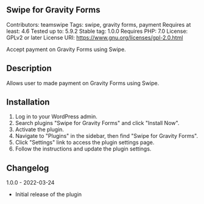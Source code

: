 ## Swipe for Gravity Forms
Contributors: teamswipe
Tags: swipe, gravity forms, payment
Requires at least: 4.6
Tested up to: 5.9.2
Stable tag: 1.0.0
Requires PHP: 7.0
License: GPLv2 or later
License URI: https://www.gnu.org/licenses/gpl-2.0.html

Accept payment on Gravity Forms using Swipe.

## Description

Allows user to made payment on Gravity Forms using Swipe.

## Installation

1. Log in to your WordPress admin.
2. Search plugins "Swipe for Gravity Forms" and click "Install Now".
3. Activate the plugin.
4. Navigate to "Plugins" in the sidebar, then find "Swipe for Gravity Forms".
5. Click "Settings" link to access the plugin settings page.
6. Follow the instructions and update the plugin settings.

## Changelog

1.0.0 - 2022-03-24
- Initial release of the plugin
